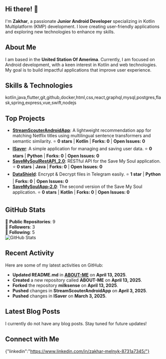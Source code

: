 ## Hi there! 👋

I'm **Zakhar**, a passionate **Junior Android Developer** specializing in Kotlin Multiplatform (KMP) development. I love creating user-friendly applications and exploring new technologies to enhance my skills.

## About Me

I am based in the **United Station Of Amerima**. Currently, I am focused on Android development, with a keen interest in Kotlin and web technologies. My goal is to build impactful applications that improve user experience.

## Skills & Technologies

kotlin,java,flutter,git,github,docker,html,css,react,graphql,mysql,postgres,flask,spring,express,vue,swift,nodejs

## Top Projects

- [**StreamScouterAndroidApp**](https://github.com/w1lderr/StreamScouterAndroidApp): A lightweight recommendation app for matching Netflix titles using multilingual sentence transformers and semantic similarity. ⭐ **0 stars** | **Kotlin** | **Forks: 0** | **Open Issues: 0**
- [**ISaver**](https://github.com/w1lderr/ISaver): A simple application for managing and saving user data. ⭐ **0 stars** | **Python** | **Forks: 0** | **Open Issues: 0**
- [**SaveMySoulRestAPI_2.0**](https://github.com/w1lderr/SaveMySoulRestAPI_2.0): RESTful API for the Save My Soul application. ⭐ **0 stars** | **Java** | **Forks: 0** | **Open Issues: 0**
- [**DataShield**](https://github.com/w1lderr/DataShield): Encrypt & Decrypt files in Telegram easily. ⭐ **1 star** | **Python** | **Forks: 0** | **Open Issues: 0**
- [**SaveMySoulApp-2.0**](https://github.com/w1lderr/SaveMySoulApp-2.0): The second version of the Save My Soul application. ⭐ **0 stars** | **Kotlin** | **Forks: 0** | **Open Issues: 0**

## GitHub Stats

🔭 **Public Repositories**: 9  
👥 **Followers**: 3  
👤 **Following**: 5  
![GitHub Stats](https://github-readme-stats.vercel.app/api?username=w1lderr&show_icons=true&theme=radical)

## Recent Activity

Here are some of my latest activities on GitHub:
- **Updated README.md** in [**ABOUT-ME**](https://github.com/w1lderr/ABOUT-ME) on **April 13, 2025**.
- **Created** a new repository called **ABOUT-ME** on **April 13, 2025**.
- **Forked** the repository **milksense** on **April 13, 2025**.
- **Pushed** changes in **StreamScouterAndroidApp** on **April 3, 2025**.
- **Pushed** changes in **ISaver** on **March 3, 2025**.

## Latest Blog Posts

I currently do not have any blog posts. Stay tuned for future updates!

## Connect with Me

{"linkedin":"https://www.linkedin.com/in/zakhar-melnyk-8731a7345/"}
